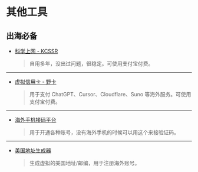 # 其他工具

## 出海必备

- [科学上网 - KCSSR](https://卡车.net/auth/register?code=FFKU)
  > 自用多年，没出过问题，很稳定。可使用支付宝付费。

---

- [虚拟信用卡 - 野卡](https://yeka.ai/i/OONNE)

  > 用于支付 ChatGPT、Cursor、Cloudflare、Suno 等海外服务。可使用支付宝付费。

---

- [海外手机接码平台](https://grizzlysms.com/cn/?r=1003607)

  > 用于开通各种账号，没有海外手机的时候可以用这个来接验证码。

---

- [美国地址生成器](https://www.meiguodizhi.com/)

  > 生成虚拟的美国地址/邮编，用于注册海外账号。
